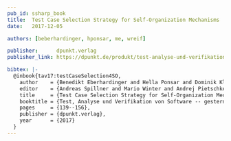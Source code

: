 ```yaml
---
pub_id: ssharp_book
title:  Test Case Selection Strategy for Self-Organization Mechanisms
date:   2017-12-05

authors: [beberhardinger, hponsar, me, wreif]

publisher:      dpunkt.verlag
publisher_link: https://dpunkt.de/produkt/test-analyse-und-verifikation-von-software-gestern-heute-morgen/

bibtex: |-
  @inbook{tav17:testCaseSelection4SO,
    author    = {Benedikt Eberhardinger and Hella Ponsar and Dominik Klumpp and Wolfgang Reif},
    editor    = {Andreas Spillner and Mario Winter and Andrej Pietschker},
    title     = {Test Case Selection Strategy for Self-Organization Mechanisms},
    booktitle = {Test, Analyse und Verifikation von Software -- gestern, heute, morgen},
    pages     = {139--156},
    publisher = {dpunkt.verlag},
    year      = {2017}
  }
---
```

